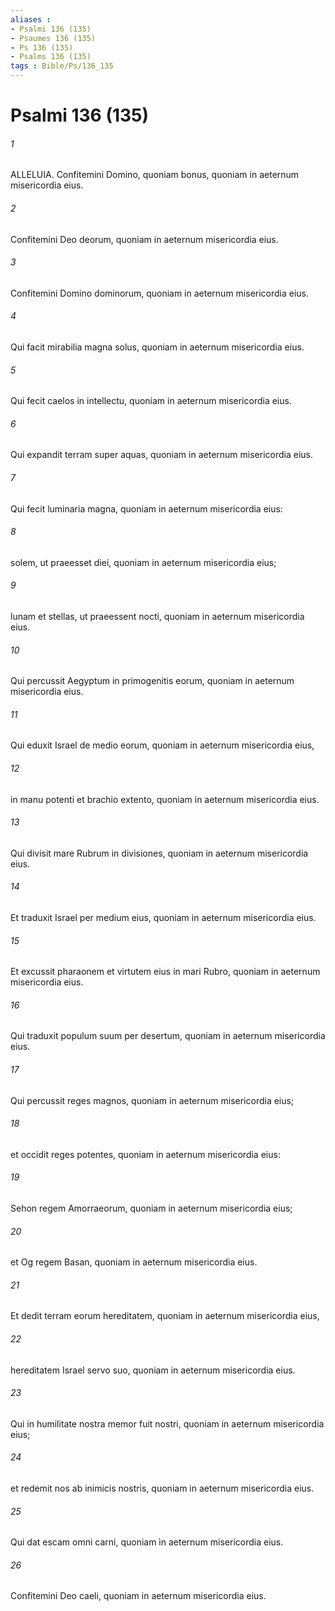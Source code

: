 ```yaml
---
aliases : 
- Psalmi 136 (135)
- Psaumes 136 (135)
- Ps 136 (135)
- Psalms 136 (135)
tags : Bible/Ps/136_135
---
```


# Psalmi 136 (135)

###### 1
ALLELUIA. Confitemini Domino, quoniam bonus, quoniam in aeternum misericordia eius.
###### 2
Confitemini Deo deorum, quoniam in aeternum misericordia eius.
###### 3
Confitemini Domino dominorum, quoniam in aeternum misericordia eius.
###### 4
Qui facit mirabilia magna solus, quoniam in aeternum misericordia eius.
###### 5
Qui fecit caelos in intellectu, quoniam in aeternum misericordia eius.
###### 6
Qui expandit terram super aquas, quoniam in aeternum misericordia eius.
###### 7
Qui fecit luminaria magna, quoniam in aeternum misericordia eius:
###### 8
solem, ut praeesset diei, quoniam in aeternum misericordia eius;
###### 9
lunam et stellas, ut praeessent nocti, quoniam in aeternum misericordia eius.
###### 10
Qui percussit Aegyptum in primogenitis eorum, quoniam in aeternum misericordia eius.
###### 11
Qui eduxit Israel de medio eorum, quoniam in aeternum misericordia eius,
###### 12
in manu potenti et brachio extento, quoniam in aeternum misericordia eius.
###### 13
Qui divisit mare Rubrum in divisiones, quoniam in aeternum misericordia eius.
###### 14
Et traduxit Israel per medium eius, quoniam in aeternum misericordia eius.
###### 15
Et excussit pharaonem et virtutem eius in mari Rubro, quoniam in aeternum misericordia eius.
###### 16
Qui traduxit populum suum per desertum, quoniam in aeternum misericordia eius.
###### 17
Qui percussit reges magnos, quoniam in aeternum misericordia eius;
###### 18
et occidit reges potentes, quoniam in aeternum misericordia eius:
###### 19
Sehon regem Amorraeorum, quoniam in aeternum misericordia eius;
###### 20
et Og regem Basan, quoniam in aeternum misericordia eius.
###### 21
Et dedit terram eorum hereditatem, quoniam in aeternum misericordia eius,
###### 22
hereditatem Israel servo suo, quoniam in aeternum misericordia eius.
###### 23
Qui in humilitate nostra memor fuit nostri, quoniam in aeternum misericordia eius;
###### 24
et redemit nos ab inimicis nostris, quoniam in aeternum misericordia eius.
###### 25
Qui dat escam omni carni, quoniam ìn aeternum misericordia eius.
###### 26
Confitemini Deo caeli, quoniam in aeternum misericordia eius.
